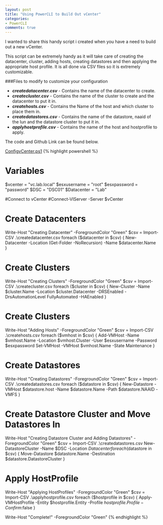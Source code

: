 ```yaml
---
layout: post
title: "Using PowerCLI to Build Out vCenter"
categories:
- PowerCLI
comments: true
---
```

I wanted to share this handy script i created when you have a need to build out a new vCenter.

This script can be extremely handy as it will take care of creating the datacenter, cluster, adding hosts, creating datastores and then applying the appropriate host profile. It is all done via CSV files so it is extremely customizable.

###Files to modify to customize your configuration
- ***createdatacenter.csv*** - Contains the name of the datacenter to create.
- ***createcluster.csv*** - Contains the name of the cluster to create and the datacenter to put it in.
- ***createhosts.csv*** - Contains the Name of the host and which cluster to place them in.
- ***createdatastores.csv*** - Contains the name of the datastore, naaid of the lun and the datastore cluster to put it in.
- ***applyhostprofile.csv*** - Contains the name of the host and hostprofile to apply.

The code and Github Link can be found below.

[ConfigvCenter.ps1](https://github.com/dstamen/PowerCLI/tree/master/ConfigvCenter)
{% highlight powershell %}
# Variables
$vcenter = "vc.lab.local"
$esxusername = "root"
$esxpassword = "password"
$DSC = "DSC01"
$Datacenter = "Lab"

#Connect to vCenter
#Connect-VIServer -Server $vCenter

# Create Datacenters
Write-Host "Creating Datacenter" -ForegroundColor "Green"
$csv = Import-CSV .\createdatacenter.csv
foreach ($datacenter in $csv) {
  New-Datacenter -Location (Get-Folder -NoRecursion) -Name $datacenter.Name
}

# Create Clusters
Write-Host "Creating Clusters" -ForegroundColor "Green"
$csv = Import-CSV .\createcluster.csv
foreach ($cluster in $csv) {
  New-Cluster -Name $cluster.Name -Location $cluster.Datacenter -DRSEnabled -DrsAutomationLevel FullyAutomated -HAEnabled
}

# Create Clusters
Write-Host "Adding Hosts" -ForegroundColor "Green"
$csv = Import-CSV .\createhosts.csv
foreach ($vmhost in $csv) {
  Add-VMHost -Name $vmhost.Name -Location $vmhost.Cluster -User $esxusername -Password $esxpassword
  Set-VMHost -VMHost $vmhost.Name -State Maintenance
}

# Create Datastores
Write-Host "Creating Datastores" -ForegroundColor "Green"
$csv = Import-CSV .\createdatastores.csv
foreach ($datastore in $csv) {
  New-Datastore -VMHost $datastore.host -Name $datastore.Name -Path $datastore.NAAID -VMFS
}

# Create Datastore Cluster and Move Datastores In
Write-Host "Creating Datastore Cluster and Adding Datastores" -ForegroundColor "Green"
$csv = Import-CSV .\createdatastores.csv
New-DatastoreCluster -Name $DSC -Location $Datacenter
foreach ($datastore in $csv) {
  Move-Datastore $datastore.Name -Destination $datastore.DatastoreCluster
}

# Apply HostProfile
Write-Host "Applying HostProfiles" -ForegroundColor "Green"
$csv = Import-CSV .\applyhostprofile.csv
foreach ($hostprofile in $csv) {
  Apply-VMHostProfile -Entity $hostprofile.Entity -Profile $hostprofile.Profile -Confirm:$false
}

Write-Host "Complete!" -ForegroundColor "Green"
{% endhighlight %}
